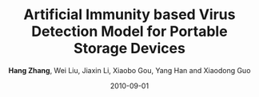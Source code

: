 ---
title: 'Artificial Immunity based Virus Detection Model for Portable Storage Devices'
collection: publications
permalink:
excerpt:
date: 2010-09-01
venue: 'In Proceedings of Asia-Pacific Conference on Information Network and Digital Content Security (APCID) 2010, Beijing, PRC.'
paperurl: 
citation:
author: '<b>Hang Zhang</b>, Wei Liu, Jiaxin Li, Xiaobo Gou, Yang Han and Xiaodong Guo'
venue_abbr: 'APCID 10'
---  
